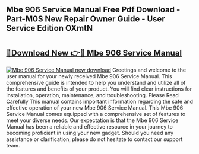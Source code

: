 ## Mbe 906 Service Manual Free Pdf Download - Part-M0S New Repair Owner Guide - User Service Edition OXmtN

# <h2><a href="http://bc77230.oget.top/?id=Mbe+906+Service+Manual">🔗Download New 👉🔴 Mbe 906 Service Manual</a></h2>

[![Mbe 906 Service Manual new download](https://i.imgur.com/5g1atiW.png)](http://bc77230.oget.top/?id=Mbe+906+Service+Manual)
Greetings and welcome to the user manual for your newly received Mbe 906 Service Manual. This comprehensive guide is intended to help you understand and utilize all of the features and benefits of your product. You will find clear instructions for installation, operation, maintenance, and troubleshooting. Please Read Carefully This manual contains important information regarding the safe and effective operation of your new Mbe 906 Service Manual. This Mbe 906 Service Manual comes equipped with a comprehensive set of features to meet your diverse needs. Our expectation is that the Mbe 906 Service Manual has been a reliable and effective resource in your journey to becoming proficient in using your new gadget. Should you need any assistance or clarification, please do not hesitate to contact our support team.
